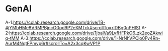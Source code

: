 # GenAI
A-1:https://colab.research.google.com/drive/1B-4jYMbHMe8VRMPBjncO0pd9P2eXMTck#scrollTo=rIDBg0nPHlSf
A-2:https://colab.research.google.com/drive/1jbalVa9LvfHFPkO6_zk2eoZAkwiq-tMM
A-3:https://colab.research.google.com/drive/1-NrNhVPClo0Fy4Rn-AurM4NqtFPmvp6r#scrollTo=A2x3cqKwVP1P
